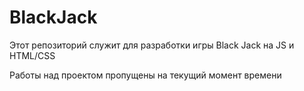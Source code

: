 # BlackJack

Этот репозиторий служит для разработки игры Black Jack на JS и HTML/CSS

Работы над проектом пропущены на текущий момент времени
